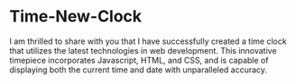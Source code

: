 # Time-New-Clock
I am thrilled to share with you that I have successfully created a time clock that utilizes the latest technologies in web development. This innovative timepiece incorporates Javascript, HTML, and CSS, and is capable of displaying both the current time and date with unparalleled accuracy.
